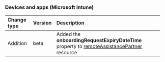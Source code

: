 ### Devices and apps (Microsoft Intune)

| **Change type** | **Version** | **Description** |
|:---|:---|:---|
|Addition|beta|Added the **onboardingRequestExpiryDateTime** property to [remoteAssistancePartner](/graph/api/resources/intune-remoteAssistancePartner?view=graph-rest-beta) resource|
